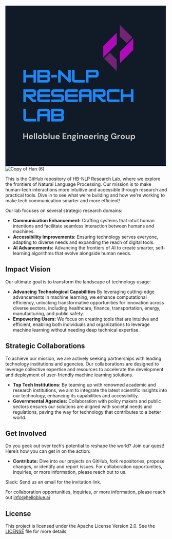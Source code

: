 <svg xmlns="http://www.w3.org/2000/svg" xmlns:xlink="http://www.w3.org/1999/xlink" width="500" zoomAndPan="magnify" viewBox="0 0 375 374.999991" height="500" preserveAspectRatio="xMidYMid meet" version="1.0"><defs><filter x="0%" y="0%" width="100%" height="100%" id="5930cef118"><feColorMatrix values="0 0 0 0 1 0 0 0 0 1 0 0 0 0 1 0 0 0 1 0" color-interpolation-filters="sRGB"/></filter><g/><mask id="d876801395"><g filter="url(#5930cef118)"><rect x="-37.5" width="450" fill="#000000" y="-37.499999" height="449.999989" fill-opacity="0.75"/></g></mask><clipPath id="c590d7818f"><path d="M 0.558594 19 L 33 19 L 33 78 L 0.558594 78 Z M 0.558594 19 " clip-rule="nonzero"/></clipPath><clipPath id="8692da56a1"><path d="M 39 32 L 71.058594 32 L 71.058594 91 L 39 91 Z M 39 32 " clip-rule="nonzero"/></clipPath><clipPath id="22fb97713c"><rect x="0" width="72" y="0" height="110"/></clipPath></defs><rect x="-37.5" width="450" fill="#ffffff" y="-37.499999" height="449.999989" fill-opacity="1"/><rect x="-37.5" width="450" fill="#111b27" y="-37.499999" height="449.999989" fill-opacity="1"/><g fill="#1889ff" fill-opacity="1"><g transform="translate(40.500002, 179.751417)"><g><path d="M 25.140625 -17.75 L 25.140625 -29.578125 L 31.046875 -29.578125 L 31.046875 0 L 25.140625 0 L 25.140625 -11.828125 L 7.390625 -11.828125 L 7.390625 0 L 1.484375 0 L 1.484375 -29.578125 L 7.390625 -29.578125 L 7.390625 -17.75 Z M 25.140625 -17.75 "/></g></g></g><g fill="#1889ff" fill-opacity="1"><g transform="translate(73.031756, 179.751417)"><g><path d="M 31.046875 -23.65625 L 31.046875 -17.75 C 31.046875 -16.9375 30.753906 -16.238281 30.171875 -15.65625 C 29.597656 -15.070312 28.90625 -14.78125 28.09375 -14.78125 C 28.90625 -14.78125 29.597656 -14.488281 30.171875 -13.90625 C 30.753906 -13.332031 31.046875 -12.640625 31.046875 -11.828125 L 31.046875 -5.921875 C 31.046875 -4.859375 30.78125 -3.875 30.25 -2.96875 C 29.726562 -2.070312 29.019531 -1.351562 28.125 -0.8125 C 27.238281 -0.269531 26.242188 0 25.140625 0 L 1.484375 0 L 1.484375 -29.578125 L 25.140625 -29.578125 C 26.242188 -29.578125 27.238281 -29.304688 28.125 -28.765625 C 29.019531 -28.222656 29.726562 -27.503906 30.25 -26.609375 C 30.78125 -25.722656 31.046875 -24.738281 31.046875 -23.65625 Z M 25.140625 -23.65625 L 7.390625 -23.65625 L 7.390625 -17.75 L 25.140625 -17.75 Z M 7.390625 -5.921875 L 25.140625 -5.921875 L 25.140625 -11.828125 L 7.390625 -11.828125 Z M 7.390625 -5.921875 "/></g></g></g><g fill="#1889ff" fill-opacity="1"><g transform="translate(105.563511, 179.751417)"><g><path d="M 14.78125 -11.828125 L 1.484375 -11.828125 L 1.484375 -17.75 L 14.78125 -17.75 Z M 14.78125 -11.828125 "/></g></g></g><g fill="#1889ff" fill-opacity="1"><g transform="translate(121.829382, 179.751417)"><g><path d="M 7.390625 0 L 1.484375 0 L 1.484375 -26.625 C 1.484375 -27.4375 1.769531 -28.128906 2.34375 -28.703125 C 2.925781 -29.285156 3.625 -29.578125 4.4375 -29.578125 C 5.25 -29.578125 5.953125 -29.28125 6.546875 -28.6875 L 25.140625 -10.09375 L 25.140625 -29.578125 L 31.046875 -29.578125 L 31.046875 -2.953125 C 31.046875 -2.140625 30.753906 -1.441406 30.171875 -0.859375 C 29.597656 -0.285156 28.90625 0 28.09375 0 C 27.28125 0 26.578125 -0.296875 25.984375 -0.890625 L 7.390625 -19.484375 Z M 7.390625 0 "/></g></g></g><g fill="#1889ff" fill-opacity="1"><g transform="translate(154.361136, 179.751417)"><g><path d="M 31.046875 0 L 7.390625 0 C 6.304688 0 5.3125 -0.265625 4.40625 -0.796875 C 3.507812 -1.328125 2.796875 -2.039062 2.265625 -2.9375 C 1.742188 -3.832031 1.484375 -4.828125 1.484375 -5.921875 L 1.484375 -29.578125 L 7.390625 -29.578125 L 7.390625 -5.921875 L 31.046875 -5.921875 Z M 31.046875 0 "/></g></g></g><g fill="#1889ff" fill-opacity="1"><g transform="translate(186.892891, 179.751417)"><g><path d="M 25.140625 -29.578125 C 26.222656 -29.578125 27.210938 -29.3125 28.109375 -28.78125 C 29.015625 -28.25 29.726562 -27.53125 30.25 -26.625 C 30.78125 -25.726562 31.046875 -24.738281 31.046875 -23.65625 L 31.046875 -17.75 C 31.046875 -16.664062 30.78125 -15.671875 30.25 -14.765625 C 29.726562 -13.867188 29.015625 -13.15625 28.109375 -12.625 C 27.210938 -12.09375 26.222656 -11.828125 25.140625 -11.828125 L 7.390625 -11.828125 L 7.390625 0 L 1.484375 0 L 1.484375 -29.578125 Z M 7.390625 -17.75 L 25.140625 -17.75 L 25.140625 -23.65625 L 7.390625 -23.65625 Z M 7.390625 -17.75 "/></g></g></g><g fill="#1889ff" fill-opacity="1"><g transform="translate(40.500002, 225.205935)"><g><path d="M 31.046875 -23.65625 L 31.046875 -17.75 C 31.046875 -16.664062 30.78125 -15.671875 30.25 -14.765625 C 29.726562 -13.867188 29.015625 -13.15625 28.109375 -12.625 C 27.210938 -12.09375 26.222656 -11.828125 25.140625 -11.828125 L 19.21875 -11.828125 L 25.140625 -5.921875 L 31.046875 -5.921875 L 31.046875 0 L 23.953125 0 C 23.117188 0 22.40625 -0.296875 21.8125 -0.890625 L 10.875 -11.828125 L 7.390625 -11.828125 L 7.390625 0 L 1.484375 0 L 1.484375 -29.578125 L 25.140625 -29.578125 C 26.222656 -29.578125 27.210938 -29.3125 28.109375 -28.78125 C 29.015625 -28.25 29.726562 -27.53125 30.25 -26.625 C 30.78125 -25.726562 31.046875 -24.738281 31.046875 -23.65625 Z M 25.140625 -23.65625 L 7.390625 -23.65625 L 7.390625 -17.75 L 25.140625 -17.75 Z M 25.140625 -23.65625 "/></g></g></g><g fill="#1889ff" fill-opacity="1"><g transform="translate(73.031756, 225.205935)"><g><path d="M 31.046875 -29.578125 L 31.046875 -23.65625 L 7.390625 -23.65625 L 7.390625 -17.75 L 31.046875 -17.75 L 31.046875 -11.828125 L 7.390625 -11.828125 L 7.390625 -5.921875 L 31.046875 -5.921875 L 31.046875 0 L 7.390625 0 C 6.304688 0 5.3125 -0.265625 4.40625 -0.796875 C 3.507812 -1.328125 2.796875 -2.039062 2.265625 -2.9375 C 1.742188 -3.832031 1.484375 -4.828125 1.484375 -5.921875 L 1.484375 -23.65625 C 1.484375 -24.738281 1.742188 -25.726562 2.265625 -26.625 C 2.796875 -27.53125 3.507812 -28.25 4.40625 -28.78125 C 5.3125 -29.3125 6.304688 -29.578125 7.390625 -29.578125 Z M 31.046875 -29.578125 "/></g></g></g><g fill="#1889ff" fill-opacity="1"><g transform="translate(105.563511, 225.205935)"><g><path d="M 31.046875 -29.578125 L 31.046875 -23.65625 L 7.390625 -23.65625 L 7.390625 -17.75 L 25.140625 -17.75 C 26.222656 -17.75 27.210938 -17.484375 28.109375 -16.953125 C 29.015625 -16.421875 29.726562 -15.703125 30.25 -14.796875 C 30.78125 -13.898438 31.046875 -12.910156 31.046875 -11.828125 L 31.046875 -5.921875 C 31.046875 -4.828125 30.78125 -3.832031 30.25 -2.9375 C 29.726562 -2.039062 29.015625 -1.328125 28.109375 -0.796875 C 27.210938 -0.265625 26.222656 0 25.140625 0 L 1.484375 0 L 1.484375 -5.921875 L 25.140625 -5.921875 L 25.140625 -11.828125 L 7.390625 -11.828125 C 6.304688 -11.828125 5.3125 -12.09375 4.40625 -12.625 C 3.507812 -13.15625 2.796875 -13.867188 2.265625 -14.765625 C 1.742188 -15.671875 1.484375 -16.664062 1.484375 -17.75 L 1.484375 -23.65625 C 1.484375 -24.738281 1.742188 -25.726562 2.265625 -26.625 C 2.796875 -27.53125 3.507812 -28.25 4.40625 -28.78125 C 5.3125 -29.3125 6.304688 -29.578125 7.390625 -29.578125 Z M 31.046875 -29.578125 "/></g></g></g><g fill="#1889ff" fill-opacity="1"><g transform="translate(138.095265, 225.205935)"><g><path d="M 31.046875 -29.578125 L 31.046875 -23.65625 L 7.390625 -23.65625 L 7.390625 -17.75 L 31.046875 -17.75 L 31.046875 -11.828125 L 7.390625 -11.828125 L 7.390625 -5.921875 L 31.046875 -5.921875 L 31.046875 0 L 7.390625 0 C 6.304688 0 5.3125 -0.265625 4.40625 -0.796875 C 3.507812 -1.328125 2.796875 -2.039062 2.265625 -2.9375 C 1.742188 -3.832031 1.484375 -4.828125 1.484375 -5.921875 L 1.484375 -23.65625 C 1.484375 -24.738281 1.742188 -25.726562 2.265625 -26.625 C 2.796875 -27.53125 3.507812 -28.25 4.40625 -28.78125 C 5.3125 -29.3125 6.304688 -29.578125 7.390625 -29.578125 Z M 31.046875 -29.578125 "/></g></g></g><g fill="#1889ff" fill-opacity="1"><g transform="translate(170.62702, 225.205935)"><g><path d="M 7.390625 -29.578125 L 25.140625 -29.578125 C 26.222656 -29.578125 27.210938 -29.3125 28.109375 -28.78125 C 29.015625 -28.25 29.726562 -27.53125 30.25 -26.625 C 30.78125 -25.726562 31.046875 -24.738281 31.046875 -23.65625 L 31.046875 0 L 25.140625 0 L 25.140625 -11.828125 L 7.390625 -11.828125 L 7.390625 0 L 1.484375 0 L 1.484375 -23.65625 C 1.484375 -24.738281 1.742188 -25.726562 2.265625 -26.625 C 2.796875 -27.53125 3.507812 -28.25 4.40625 -28.78125 C 5.3125 -29.3125 6.304688 -29.578125 7.390625 -29.578125 Z M 7.390625 -23.65625 L 7.390625 -17.75 L 25.140625 -17.75 L 25.140625 -23.65625 Z M 7.390625 -23.65625 "/></g></g></g><g fill="#1889ff" fill-opacity="1"><g transform="translate(203.158774, 225.205935)"><g><path d="M 31.046875 -23.65625 L 31.046875 -17.75 C 31.046875 -16.664062 30.78125 -15.671875 30.25 -14.765625 C 29.726562 -13.867188 29.015625 -13.15625 28.109375 -12.625 C 27.210938 -12.09375 26.222656 -11.828125 25.140625 -11.828125 L 19.21875 -11.828125 L 25.140625 -5.921875 L 31.046875 -5.921875 L 31.046875 0 L 23.953125 0 C 23.117188 0 22.40625 -0.296875 21.8125 -0.890625 L 10.875 -11.828125 L 7.390625 -11.828125 L 7.390625 0 L 1.484375 0 L 1.484375 -29.578125 L 25.140625 -29.578125 C 26.222656 -29.578125 27.210938 -29.3125 28.109375 -28.78125 C 29.015625 -28.25 29.726562 -27.53125 30.25 -26.625 C 30.78125 -25.726562 31.046875 -24.738281 31.046875 -23.65625 Z M 25.140625 -23.65625 L 7.390625 -23.65625 L 7.390625 -17.75 L 25.140625 -17.75 Z M 25.140625 -23.65625 "/></g></g></g><g fill="#1889ff" fill-opacity="1"><g transform="translate(235.690529, 225.205935)"><g><path d="M 31.046875 0 L 7.390625 0 C 6.304688 0 5.3125 -0.265625 4.40625 -0.796875 C 3.507812 -1.328125 2.796875 -2.039062 2.265625 -2.9375 C 1.742188 -3.832031 1.484375 -4.828125 1.484375 -5.921875 L 1.484375 -23.65625 C 1.484375 -24.738281 1.742188 -25.726562 2.265625 -26.625 C 2.796875 -27.53125 3.507812 -28.25 4.40625 -28.78125 C 5.3125 -29.3125 6.304688 -29.578125 7.390625 -29.578125 L 31.046875 -29.578125 L 31.046875 -23.65625 L 7.390625 -23.65625 L 7.390625 -5.921875 L 31.046875 -5.921875 Z M 31.046875 0 "/></g></g></g><g fill="#1889ff" fill-opacity="1"><g transform="translate(268.222271, 225.205935)"><g><path d="M 25.140625 -17.75 L 25.140625 -29.578125 L 31.046875 -29.578125 L 31.046875 0 L 25.140625 0 L 25.140625 -11.828125 L 7.390625 -11.828125 L 7.390625 0 L 1.484375 0 L 1.484375 -29.578125 L 7.390625 -29.578125 L 7.390625 -17.75 Z M 25.140625 -17.75 "/></g></g></g><g fill="#1889ff" fill-opacity="1"><g transform="translate(40.500002, 270.660454)"><g><path d="M 31.046875 0 L 7.390625 0 C 6.304688 0 5.3125 -0.265625 4.40625 -0.796875 C 3.507812 -1.328125 2.796875 -2.039062 2.265625 -2.9375 C 1.742188 -3.832031 1.484375 -4.828125 1.484375 -5.921875 L 1.484375 -29.578125 L 7.390625 -29.578125 L 7.390625 -5.921875 L 31.046875 -5.921875 Z M 31.046875 0 "/></g></g></g><g fill="#1889ff" fill-opacity="1"><g transform="translate(73.031756, 270.660454)"><g><path d="M 7.390625 -29.578125 L 25.140625 -29.578125 C 26.222656 -29.578125 27.210938 -29.3125 28.109375 -28.78125 C 29.015625 -28.25 29.726562 -27.53125 30.25 -26.625 C 30.78125 -25.726562 31.046875 -24.738281 31.046875 -23.65625 L 31.046875 0 L 25.140625 0 L 25.140625 -11.828125 L 7.390625 -11.828125 L 7.390625 0 L 1.484375 0 L 1.484375 -23.65625 C 1.484375 -24.738281 1.742188 -25.726562 2.265625 -26.625 C 2.796875 -27.53125 3.507812 -28.25 4.40625 -28.78125 C 5.3125 -29.3125 6.304688 -29.578125 7.390625 -29.578125 Z M 7.390625 -23.65625 L 7.390625 -17.75 L 25.140625 -17.75 L 25.140625 -23.65625 Z M 7.390625 -23.65625 "/></g></g></g><g fill="#1889ff" fill-opacity="1"><g transform="translate(105.563511, 270.660454)"><g><path d="M 31.046875 -23.65625 L 31.046875 -17.75 C 31.046875 -16.9375 30.753906 -16.238281 30.171875 -15.65625 C 29.597656 -15.070312 28.90625 -14.78125 28.09375 -14.78125 C 28.90625 -14.78125 29.597656 -14.488281 30.171875 -13.90625 C 30.753906 -13.332031 31.046875 -12.640625 31.046875 -11.828125 L 31.046875 -5.921875 C 31.046875 -4.859375 30.78125 -3.875 30.25 -2.96875 C 29.726562 -2.070312 29.019531 -1.351562 28.125 -0.8125 C 27.238281 -0.269531 26.242188 0 25.140625 0 L 1.484375 0 L 1.484375 -29.578125 L 25.140625 -29.578125 C 26.242188 -29.578125 27.238281 -29.304688 28.125 -28.765625 C 29.019531 -28.222656 29.726562 -27.503906 30.25 -26.609375 C 30.78125 -25.722656 31.046875 -24.738281 31.046875 -23.65625 Z M 25.140625 -23.65625 L 7.390625 -23.65625 L 7.390625 -17.75 L 25.140625 -17.75 Z M 7.390625 -5.921875 L 25.140625 -5.921875 L 25.140625 -11.828125 L 7.390625 -11.828125 Z M 7.390625 -5.921875 "/></g></g></g><g mask="url(#d876801395)"><g transform="matrix(1, 0, 0, 1, 228, 44)"><g clip-path="url(#22fb97713c)"><g clip-path="url(#c590d7818f)"><path fill="#e606ed" d="M 0.574219 77.613281 L 14.089844 64.183594 L 32.15625 46.222656 L 32.15625 19.363281 L 0.574219 50.75 Z M 0.574219 77.613281 " fill-opacity="1" fill-rule="nonzero"/></g><g clip-path="url(#8692da56a1)"><path fill="#e606ed" d="M 57.53125 45.816406 L 39.460938 63.773438 L 39.460938 90.632812 L 71.042969 59.246094 L 71.042969 32.386719 Z M 57.53125 45.816406 " fill-opacity="1" fill-rule="nonzero"/></g><path fill="#93278f" d="M 2.726562 79.75 L 32.15625 109 L 32.15625 82.140625 L 16.238281 66.320312 Z M 2.726562 79.75 " fill-opacity="1" fill-rule="nonzero"/><path fill="#93278f" d="M 39.464844 1 L 39.464844 27.855469 L 55.382812 43.679688 L 68.894531 30.25 Z M 39.464844 1 " fill-opacity="1" fill-rule="nonzero"/></g></g></g><g fill="#cfcfcf" fill-opacity="1"><g transform="translate(40.500002, 311.799911)"><g><path d="M 1.296875 0 L 1.296875 -13.296875 L 3.71875 -13.296875 L 3.71875 -7.765625 L 9.6875 -7.765625 L 9.6875 -13.296875 L 12.125 -13.296875 L 12.125 0 L 9.6875 0 L 9.6875 -5.796875 L 3.71875 -5.796875 L 3.71875 0 Z M 1.296875 0 "/></g></g></g><g fill="#cfcfcf" fill-opacity="1"><g transform="translate(54.025264, 311.799911)"><g><path d="M 5.8125 0.234375 C 4.863281 0.234375 4.019531 0.03125 3.28125 -0.375 C 2.550781 -0.78125 1.976562 -1.347656 1.5625 -2.078125 C 1.144531 -2.816406 0.9375 -3.671875 0.9375 -4.640625 C 0.9375 -5.609375 1.140625 -6.472656 1.546875 -7.234375 C 1.960938 -7.992188 2.53125 -8.585938 3.25 -9.015625 C 3.976562 -9.441406 4.835938 -9.65625 5.828125 -9.65625 C 6.753906 -9.65625 7.570312 -9.453125 8.28125 -9.046875 C 8.988281 -8.640625 9.539062 -8.082031 9.9375 -7.375 C 10.34375 -6.675781 10.546875 -5.894531 10.546875 -5.03125 C 10.546875 -4.894531 10.539062 -4.75 10.53125 -4.59375 C 10.53125 -4.445312 10.519531 -4.289062 10.5 -4.125 L 3.34375 -4.125 C 3.394531 -3.382812 3.648438 -2.804688 4.109375 -2.390625 C 4.578125 -1.972656 5.140625 -1.765625 5.796875 -1.765625 C 6.285156 -1.765625 6.695312 -1.875 7.03125 -2.09375 C 7.375 -2.320312 7.628906 -2.613281 7.796875 -2.96875 L 10.265625 -2.96875 C 10.085938 -2.375 9.789062 -1.832031 9.375 -1.34375 C 8.96875 -0.851562 8.460938 -0.46875 7.859375 -0.1875 C 7.253906 0.09375 6.570312 0.234375 5.8125 0.234375 Z M 5.828125 -7.671875 C 5.234375 -7.671875 4.707031 -7.503906 4.25 -7.171875 C 3.800781 -6.835938 3.507812 -6.328125 3.375 -5.640625 L 8.078125 -5.640625 C 8.035156 -6.265625 7.804688 -6.757812 7.390625 -7.125 C 6.972656 -7.488281 6.453125 -7.671875 5.828125 -7.671875 Z M 5.828125 -7.671875 "/></g></g></g><g fill="#cfcfcf" fill-opacity="1"><g transform="translate(65.498944, 311.799911)"><g><path d="M 1.234375 0 L 1.234375 -13.6875 L 3.671875 -13.6875 L 3.671875 0 Z M 1.234375 0 "/></g></g></g><g fill="#cfcfcf" fill-opacity="1"><g transform="translate(70.532942, 311.799911)"><g><path d="M 1.234375 0 L 1.234375 -13.6875 L 3.671875 -13.6875 L 3.671875 0 Z M 1.234375 0 "/></g></g></g><g fill="#cfcfcf" fill-opacity="1"><g transform="translate(75.56694, 311.799911)"><g><path d="M 5.75 0.234375 C 4.84375 0.234375 4.023438 0.0234375 3.296875 -0.390625 C 2.566406 -0.816406 1.988281 -1.398438 1.5625 -2.140625 C 1.144531 -2.878906 0.9375 -3.738281 0.9375 -4.71875 C 0.9375 -5.6875 1.148438 -6.539062 1.578125 -7.28125 C 2.003906 -8.019531 2.582031 -8.597656 3.3125 -9.015625 C 4.039062 -9.441406 4.863281 -9.65625 5.78125 -9.65625 C 6.675781 -9.65625 7.488281 -9.441406 8.21875 -9.015625 C 8.945312 -8.597656 9.519531 -8.019531 9.9375 -7.28125 C 10.363281 -6.539062 10.578125 -5.6875 10.578125 -4.71875 C 10.578125 -3.738281 10.363281 -2.878906 9.9375 -2.140625 C 9.519531 -1.398438 8.941406 -0.816406 8.203125 -0.390625 C 7.472656 0.0234375 6.65625 0.234375 5.75 0.234375 Z M 5.75 -1.875 C 6.382812 -1.875 6.9375 -2.113281 7.40625 -2.59375 C 7.875 -3.070312 8.109375 -3.78125 8.109375 -4.71875 C 8.109375 -5.65625 7.875 -6.359375 7.40625 -6.828125 C 6.9375 -7.304688 6.394531 -7.546875 5.78125 -7.546875 C 5.132812 -7.546875 4.578125 -7.304688 4.109375 -6.828125 C 3.648438 -6.359375 3.421875 -5.65625 3.421875 -4.71875 C 3.421875 -3.78125 3.648438 -3.070312 4.109375 -2.59375 C 4.578125 -2.113281 5.125 -1.875 5.75 -1.875 Z M 5.75 -1.875 "/></g></g></g><g fill="#cfcfcf" fill-opacity="1"><g transform="translate(87.192586, 311.799911)"><g><path d="M 6.828125 0.234375 C 6.109375 0.234375 5.484375 0.101562 4.953125 -0.15625 C 4.421875 -0.425781 3.992188 -0.804688 3.671875 -1.296875 L 3.40625 0 L 1.234375 0 L 1.234375 -13.6875 L 3.671875 -13.6875 L 3.671875 -8.078125 C 3.972656 -8.492188 4.375 -8.859375 4.875 -9.171875 C 5.375 -9.492188 6.023438 -9.65625 6.828125 -9.65625 C 7.710938 -9.65625 8.5 -9.4375 9.1875 -9 C 9.882812 -8.570312 10.4375 -7.984375 10.84375 -7.234375 C 11.25 -6.492188 11.453125 -5.644531 11.453125 -4.6875 C 11.453125 -3.738281 11.25 -2.894531 10.84375 -2.15625 C 10.4375 -1.414062 9.882812 -0.832031 9.1875 -0.40625 C 8.5 0.0195312 7.710938 0.234375 6.828125 0.234375 Z M 6.3125 -1.90625 C 7.082031 -1.90625 7.71875 -2.160156 8.21875 -2.671875 C 8.726562 -3.191406 8.984375 -3.863281 8.984375 -4.6875 C 8.984375 -5.507812 8.726562 -6.1875 8.21875 -6.71875 C 7.71875 -7.257812 7.082031 -7.53125 6.3125 -7.53125 C 5.519531 -7.53125 4.875 -7.265625 4.375 -6.734375 C 3.875 -6.210938 3.625 -5.539062 3.625 -4.71875 C 3.625 -3.894531 3.875 -3.21875 4.375 -2.6875 C 4.875 -2.164062 5.519531 -1.90625 6.3125 -1.90625 Z M 6.3125 -1.90625 "/></g></g></g><g fill="#cfcfcf" fill-opacity="1"><g transform="translate(99.692057, 311.799911)"><g><path d="M 1.234375 0 L 1.234375 -13.6875 L 3.671875 -13.6875 L 3.671875 0 Z M 1.234375 0 "/></g></g></g><g fill="#cfcfcf" fill-opacity="1"><g transform="translate(104.726055, 311.799911)"><g><path d="M 4.765625 0.234375 C 3.585938 0.234375 2.675781 -0.128906 2.03125 -0.859375 C 1.394531 -1.597656 1.078125 -2.679688 1.078125 -4.109375 L 1.078125 -9.421875 L 3.5 -9.421875 L 3.5 -4.328125 C 3.5 -3.515625 3.660156 -2.894531 3.984375 -2.46875 C 4.316406 -2.039062 4.835938 -1.828125 5.546875 -1.828125 C 6.222656 -1.828125 6.773438 -2.066406 7.203125 -2.546875 C 7.640625 -3.023438 7.859375 -3.695312 7.859375 -4.5625 L 7.859375 -9.421875 L 10.296875 -9.421875 L 10.296875 0 L 8.15625 0 L 7.96875 -1.59375 C 7.675781 -1.039062 7.253906 -0.597656 6.703125 -0.265625 C 6.148438 0.0664062 5.503906 0.234375 4.765625 0.234375 Z M 4.765625 0.234375 "/></g></g></g><g fill="#cfcfcf" fill-opacity="1"><g transform="translate(116.389695, 311.799911)"><g><path d="M 5.8125 0.234375 C 4.863281 0.234375 4.019531 0.03125 3.28125 -0.375 C 2.550781 -0.78125 1.976562 -1.347656 1.5625 -2.078125 C 1.144531 -2.816406 0.9375 -3.671875 0.9375 -4.640625 C 0.9375 -5.609375 1.140625 -6.472656 1.546875 -7.234375 C 1.960938 -7.992188 2.53125 -8.585938 3.25 -9.015625 C 3.976562 -9.441406 4.835938 -9.65625 5.828125 -9.65625 C 6.753906 -9.65625 7.570312 -9.453125 8.28125 -9.046875 C 8.988281 -8.640625 9.539062 -8.082031 9.9375 -7.375 C 10.34375 -6.675781 10.546875 -5.894531 10.546875 -5.03125 C 10.546875 -4.894531 10.539062 -4.75 10.53125 -4.59375 C 10.53125 -4.445312 10.519531 -4.289062 10.5 -4.125 L 3.34375 -4.125 C 3.394531 -3.382812 3.648438 -2.804688 4.109375 -2.390625 C 4.578125 -1.972656 5.140625 -1.765625 5.796875 -1.765625 C 6.285156 -1.765625 6.695312 -1.875 7.03125 -2.09375 C 7.375 -2.320312 7.628906 -2.613281 7.796875 -2.96875 L 10.265625 -2.96875 C 10.085938 -2.375 9.789062 -1.832031 9.375 -1.34375 C 8.96875 -0.851562 8.460938 -0.46875 7.859375 -0.1875 C 7.253906 0.09375 6.570312 0.234375 5.8125 0.234375 Z M 5.828125 -7.671875 C 5.234375 -7.671875 4.707031 -7.503906 4.25 -7.171875 C 3.800781 -6.835938 3.507812 -6.328125 3.375 -5.640625 L 8.078125 -5.640625 C 8.035156 -6.265625 7.804688 -6.757812 7.390625 -7.125 C 6.972656 -7.488281 6.453125 -7.671875 5.828125 -7.671875 Z M 5.828125 -7.671875 "/></g></g></g><g fill="#cfcfcf" fill-opacity="1"><g transform="translate(127.863375, 311.799911)"><g/></g></g><g fill="#cfcfcf" fill-opacity="1"><g transform="translate(132.498455, 311.799911)"><g><path d="M 1.296875 0 L 1.296875 -13.296875 L 9.96875 -13.296875 L 9.96875 -11.34375 L 3.71875 -11.34375 L 3.71875 -7.6875 L 9.40625 -7.6875 L 9.40625 -5.796875 L 3.71875 -5.796875 L 3.71875 -1.953125 L 9.96875 -1.953125 L 9.96875 0 Z M 1.296875 0 "/></g></g></g><g fill="#cfcfcf" fill-opacity="1"><g transform="translate(143.592208, 311.799911)"><g><path d="M 1.234375 0 L 1.234375 -9.421875 L 3.375 -9.421875 L 3.578125 -7.828125 C 3.867188 -8.378906 4.285156 -8.820312 4.828125 -9.15625 C 5.378906 -9.488281 6.03125 -9.65625 6.78125 -9.65625 C 7.945312 -9.65625 8.851562 -9.285156 9.5 -8.546875 C 10.144531 -7.816406 10.46875 -6.738281 10.46875 -5.3125 L 10.46875 0 L 8.03125 0 L 8.03125 -5.09375 C 8.03125 -5.90625 7.863281 -6.523438 7.53125 -6.953125 C 7.207031 -7.378906 6.695312 -7.59375 6 -7.59375 C 5.320312 -7.59375 4.765625 -7.351562 4.328125 -6.875 C 3.890625 -6.394531 3.671875 -5.722656 3.671875 -4.859375 L 3.671875 0 Z M 1.234375 0 "/></g></g></g><g fill="#cfcfcf" fill-opacity="1"><g transform="translate(155.255843, 311.799911)"><g><path d="M 5.21875 -2.8125 C 4.769531 -2.8125 4.347656 -2.863281 3.953125 -2.96875 L 3.25 -2.265625 C 3.46875 -2.148438 3.757812 -2.050781 4.125 -1.96875 C 4.488281 -1.894531 5.082031 -1.820312 5.90625 -1.75 C 7.164062 -1.632812 8.078125 -1.335938 8.640625 -0.859375 C 9.210938 -0.378906 9.5 0.285156 9.5 1.140625 C 9.5 1.691406 9.347656 2.21875 9.046875 2.71875 C 8.742188 3.226562 8.273438 3.632812 7.640625 3.9375 C 7.003906 4.25 6.191406 4.40625 5.203125 4.40625 C 3.859375 4.40625 2.773438 4.15625 1.953125 3.65625 C 1.128906 3.15625 0.71875 2.40625 0.71875 1.40625 C 0.71875 0.5625 1.128906 -0.171875 1.953125 -0.796875 C 1.703125 -0.910156 1.484375 -1.03125 1.296875 -1.15625 C 1.117188 -1.28125 0.957031 -1.414062 0.8125 -1.5625 L 0.8125 -2 L 2.46875 -3.75 C 1.738281 -4.394531 1.375 -5.222656 1.375 -6.234375 C 1.375 -6.867188 1.523438 -7.441406 1.828125 -7.953125 C 2.140625 -8.472656 2.582031 -8.882812 3.15625 -9.1875 C 3.726562 -9.5 4.414062 -9.65625 5.21875 -9.65625 C 5.75 -9.65625 6.242188 -9.578125 6.703125 -9.421875 L 10.28125 -9.421875 L 10.28125 -7.9375 L 8.65625 -7.828125 C 8.914062 -7.347656 9.046875 -6.816406 9.046875 -6.234375 C 9.046875 -5.597656 8.890625 -5.019531 8.578125 -4.5 C 8.273438 -3.976562 7.835938 -3.566406 7.265625 -3.265625 C 6.691406 -2.960938 6.007812 -2.8125 5.21875 -2.8125 Z M 5.21875 -4.671875 C 5.71875 -4.671875 6.128906 -4.800781 6.453125 -5.0625 C 6.773438 -5.332031 6.9375 -5.71875 6.9375 -6.21875 C 6.9375 -6.707031 6.773438 -7.082031 6.453125 -7.34375 C 6.128906 -7.613281 5.71875 -7.75 5.21875 -7.75 C 4.707031 -7.75 4.289062 -7.613281 3.96875 -7.34375 C 3.65625 -7.082031 3.5 -6.707031 3.5 -6.21875 C 3.5 -5.71875 3.65625 -5.332031 3.96875 -5.0625 C 4.289062 -4.800781 4.707031 -4.671875 5.21875 -4.671875 Z M 2.9375 1.15625 C 2.9375 1.625 3.15625 1.972656 3.59375 2.203125 C 4.03125 2.441406 4.566406 2.5625 5.203125 2.5625 C 5.816406 2.5625 6.3125 2.4375 6.6875 2.1875 C 7.070312 1.945312 7.265625 1.617188 7.265625 1.203125 C 7.265625 0.859375 7.140625 0.570312 6.890625 0.34375 C 6.640625 0.113281 6.148438 -0.0234375 5.421875 -0.078125 C 4.898438 -0.117188 4.414062 -0.175781 3.96875 -0.25 C 3.601562 -0.0390625 3.335938 0.179688 3.171875 0.421875 C 3.015625 0.660156 2.9375 0.90625 2.9375 1.15625 Z M 2.9375 1.15625 "/></g></g></g><g fill="#cfcfcf" fill-opacity="1"><g transform="translate(166.178632, 311.799911)"><g><path d="M 2.546875 -10.890625 C 2.097656 -10.890625 1.734375 -11.019531 1.453125 -11.28125 C 1.171875 -11.550781 1.03125 -11.890625 1.03125 -12.296875 C 1.03125 -12.703125 1.171875 -13.035156 1.453125 -13.296875 C 1.734375 -13.554688 2.097656 -13.6875 2.546875 -13.6875 C 2.992188 -13.6875 3.359375 -13.554688 3.640625 -13.296875 C 3.921875 -13.035156 4.0625 -12.703125 4.0625 -12.296875 C 4.0625 -11.890625 3.921875 -11.550781 3.640625 -11.28125 C 3.359375 -11.019531 2.992188 -10.890625 2.546875 -10.890625 Z M 1.328125 0 L 1.328125 -9.421875 L 3.765625 -9.421875 L 3.765625 0 Z M 1.328125 0 "/></g></g></g><g fill="#cfcfcf" fill-opacity="1"><g transform="translate(171.364591, 311.799911)"><g><path d="M 1.234375 0 L 1.234375 -9.421875 L 3.375 -9.421875 L 3.578125 -7.828125 C 3.867188 -8.378906 4.285156 -8.820312 4.828125 -9.15625 C 5.378906 -9.488281 6.03125 -9.65625 6.78125 -9.65625 C 7.945312 -9.65625 8.851562 -9.285156 9.5 -8.546875 C 10.144531 -7.816406 10.46875 -6.738281 10.46875 -5.3125 L 10.46875 0 L 8.03125 0 L 8.03125 -5.09375 C 8.03125 -5.90625 7.863281 -6.523438 7.53125 -6.953125 C 7.207031 -7.378906 6.695312 -7.59375 6 -7.59375 C 5.320312 -7.59375 4.765625 -7.351562 4.328125 -6.875 C 3.890625 -6.394531 3.671875 -5.722656 3.671875 -4.859375 L 3.671875 0 Z M 1.234375 0 "/></g></g></g><g fill="#cfcfcf" fill-opacity="1"><g transform="translate(183.028225, 311.799911)"><g><path d="M 5.8125 0.234375 C 4.863281 0.234375 4.019531 0.03125 3.28125 -0.375 C 2.550781 -0.78125 1.976562 -1.347656 1.5625 -2.078125 C 1.144531 -2.816406 0.9375 -3.671875 0.9375 -4.640625 C 0.9375 -5.609375 1.140625 -6.472656 1.546875 -7.234375 C 1.960938 -7.992188 2.53125 -8.585938 3.25 -9.015625 C 3.976562 -9.441406 4.835938 -9.65625 5.828125 -9.65625 C 6.753906 -9.65625 7.570312 -9.453125 8.28125 -9.046875 C 8.988281 -8.640625 9.539062 -8.082031 9.9375 -7.375 C 10.34375 -6.675781 10.546875 -5.894531 10.546875 -5.03125 C 10.546875 -4.894531 10.539062 -4.75 10.53125 -4.59375 C 10.53125 -4.445312 10.519531 -4.289062 10.5 -4.125 L 3.34375 -4.125 C 3.394531 -3.382812 3.648438 -2.804688 4.109375 -2.390625 C 4.578125 -1.972656 5.140625 -1.765625 5.796875 -1.765625 C 6.285156 -1.765625 6.695312 -1.875 7.03125 -2.09375 C 7.375 -2.320312 7.628906 -2.613281 7.796875 -2.96875 L 10.265625 -2.96875 C 10.085938 -2.375 9.789062 -1.832031 9.375 -1.34375 C 8.96875 -0.851562 8.460938 -0.46875 7.859375 -0.1875 C 7.253906 0.09375 6.570312 0.234375 5.8125 0.234375 Z M 5.828125 -7.671875 C 5.234375 -7.671875 4.707031 -7.503906 4.25 -7.171875 C 3.800781 -6.835938 3.507812 -6.328125 3.375 -5.640625 L 8.078125 -5.640625 C 8.035156 -6.265625 7.804688 -6.757812 7.390625 -7.125 C 6.972656 -7.488281 6.453125 -7.671875 5.828125 -7.671875 Z M 5.828125 -7.671875 "/></g></g></g><g fill="#cfcfcf" fill-opacity="1"><g transform="translate(194.501899, 311.799911)"><g><path d="M 5.8125 0.234375 C 4.863281 0.234375 4.019531 0.03125 3.28125 -0.375 C 2.550781 -0.78125 1.976562 -1.347656 1.5625 -2.078125 C 1.144531 -2.816406 0.9375 -3.671875 0.9375 -4.640625 C 0.9375 -5.609375 1.140625 -6.472656 1.546875 -7.234375 C 1.960938 -7.992188 2.53125 -8.585938 3.25 -9.015625 C 3.976562 -9.441406 4.835938 -9.65625 5.828125 -9.65625 C 6.753906 -9.65625 7.570312 -9.453125 8.28125 -9.046875 C 8.988281 -8.640625 9.539062 -8.082031 9.9375 -7.375 C 10.34375 -6.675781 10.546875 -5.894531 10.546875 -5.03125 C 10.546875 -4.894531 10.539062 -4.75 10.53125 -4.59375 C 10.53125 -4.445312 10.519531 -4.289062 10.5 -4.125 L 3.34375 -4.125 C 3.394531 -3.382812 3.648438 -2.804688 4.109375 -2.390625 C 4.578125 -1.972656 5.140625 -1.765625 5.796875 -1.765625 C 6.285156 -1.765625 6.695312 -1.875 7.03125 -2.09375 C 7.375 -2.320312 7.628906 -2.613281 7.796875 -2.96875 L 10.265625 -2.96875 C 10.085938 -2.375 9.789062 -1.832031 9.375 -1.34375 C 8.96875 -0.851562 8.460938 -0.46875 7.859375 -0.1875 C 7.253906 0.09375 6.570312 0.234375 5.8125 0.234375 Z M 5.828125 -7.671875 C 5.234375 -7.671875 4.707031 -7.503906 4.25 -7.171875 C 3.800781 -6.835938 3.507812 -6.328125 3.375 -5.640625 L 8.078125 -5.640625 C 8.035156 -6.265625 7.804688 -6.757812 7.390625 -7.125 C 6.972656 -7.488281 6.453125 -7.671875 5.828125 -7.671875 Z M 5.828125 -7.671875 "/></g></g></g><g fill="#cfcfcf" fill-opacity="1"><g transform="translate(205.975573, 311.799911)"><g><path d="M 1.234375 0 L 1.234375 -9.421875 L 3.40625 -9.421875 L 3.625 -7.65625 C 3.96875 -8.257812 4.429688 -8.742188 5.015625 -9.109375 C 5.609375 -9.472656 6.304688 -9.65625 7.109375 -9.65625 L 7.109375 -7.09375 L 6.421875 -7.09375 C 5.890625 -7.09375 5.414062 -7.007812 5 -6.84375 C 4.582031 -6.675781 4.253906 -6.390625 4.015625 -5.984375 C 3.785156 -5.578125 3.671875 -5.015625 3.671875 -4.296875 L 3.671875 0 Z M 1.234375 0 "/></g></g></g><g fill="#cfcfcf" fill-opacity="1"><g transform="translate(213.612032, 311.799911)"><g><path d="M 2.546875 -10.890625 C 2.097656 -10.890625 1.734375 -11.019531 1.453125 -11.28125 C 1.171875 -11.550781 1.03125 -11.890625 1.03125 -12.296875 C 1.03125 -12.703125 1.171875 -13.035156 1.453125 -13.296875 C 1.734375 -13.554688 2.097656 -13.6875 2.546875 -13.6875 C 2.992188 -13.6875 3.359375 -13.554688 3.640625 -13.296875 C 3.921875 -13.035156 4.0625 -12.703125 4.0625 -12.296875 C 4.0625 -11.890625 3.921875 -11.550781 3.640625 -11.28125 C 3.359375 -11.019531 2.992188 -10.890625 2.546875 -10.890625 Z M 1.328125 0 L 1.328125 -9.421875 L 3.765625 -9.421875 L 3.765625 0 Z M 1.328125 0 "/></g></g></g><g fill="#cfcfcf" fill-opacity="1"><g transform="translate(218.797991, 311.799911)"><g><path d="M 1.234375 0 L 1.234375 -9.421875 L 3.375 -9.421875 L 3.578125 -7.828125 C 3.867188 -8.378906 4.285156 -8.820312 4.828125 -9.15625 C 5.378906 -9.488281 6.03125 -9.65625 6.78125 -9.65625 C 7.945312 -9.65625 8.851562 -9.285156 9.5 -8.546875 C 10.144531 -7.816406 10.46875 -6.738281 10.46875 -5.3125 L 10.46875 0 L 8.03125 0 L 8.03125 -5.09375 C 8.03125 -5.90625 7.863281 -6.523438 7.53125 -6.953125 C 7.207031 -7.378906 6.695312 -7.59375 6 -7.59375 C 5.320312 -7.59375 4.765625 -7.351562 4.328125 -6.875 C 3.890625 -6.394531 3.671875 -5.722656 3.671875 -4.859375 L 3.671875 0 Z M 1.234375 0 "/></g></g></g><g fill="#cfcfcf" fill-opacity="1"><g transform="translate(230.461625, 311.799911)"><g><path d="M 5.21875 -2.8125 C 4.769531 -2.8125 4.347656 -2.863281 3.953125 -2.96875 L 3.25 -2.265625 C 3.46875 -2.148438 3.757812 -2.050781 4.125 -1.96875 C 4.488281 -1.894531 5.082031 -1.820312 5.90625 -1.75 C 7.164062 -1.632812 8.078125 -1.335938 8.640625 -0.859375 C 9.210938 -0.378906 9.5 0.285156 9.5 1.140625 C 9.5 1.691406 9.347656 2.21875 9.046875 2.71875 C 8.742188 3.226562 8.273438 3.632812 7.640625 3.9375 C 7.003906 4.25 6.191406 4.40625 5.203125 4.40625 C 3.859375 4.40625 2.773438 4.15625 1.953125 3.65625 C 1.128906 3.15625 0.71875 2.40625 0.71875 1.40625 C 0.71875 0.5625 1.128906 -0.171875 1.953125 -0.796875 C 1.703125 -0.910156 1.484375 -1.03125 1.296875 -1.15625 C 1.117188 -1.28125 0.957031 -1.414062 0.8125 -1.5625 L 0.8125 -2 L 2.46875 -3.75 C 1.738281 -4.394531 1.375 -5.222656 1.375 -6.234375 C 1.375 -6.867188 1.523438 -7.441406 1.828125 -7.953125 C 2.140625 -8.472656 2.582031 -8.882812 3.15625 -9.1875 C 3.726562 -9.5 4.414062 -9.65625 5.21875 -9.65625 C 5.75 -9.65625 6.242188 -9.578125 6.703125 -9.421875 L 10.28125 -9.421875 L 10.28125 -7.9375 L 8.65625 -7.828125 C 8.914062 -7.347656 9.046875 -6.816406 9.046875 -6.234375 C 9.046875 -5.597656 8.890625 -5.019531 8.578125 -4.5 C 8.273438 -3.976562 7.835938 -3.566406 7.265625 -3.265625 C 6.691406 -2.960938 6.007812 -2.8125 5.21875 -2.8125 Z M 5.21875 -4.671875 C 5.71875 -4.671875 6.128906 -4.800781 6.453125 -5.0625 C 6.773438 -5.332031 6.9375 -5.71875 6.9375 -6.21875 C 6.9375 -6.707031 6.773438 -7.082031 6.453125 -7.34375 C 6.128906 -7.613281 5.71875 -7.75 5.21875 -7.75 C 4.707031 -7.75 4.289062 -7.613281 3.96875 -7.34375 C 3.65625 -7.082031 3.5 -6.707031 3.5 -6.21875 C 3.5 -5.71875 3.65625 -5.332031 3.96875 -5.0625 C 4.289062 -4.800781 4.707031 -4.671875 5.21875 -4.671875 Z M 2.9375 1.15625 C 2.9375 1.625 3.15625 1.972656 3.59375 2.203125 C 4.03125 2.441406 4.566406 2.5625 5.203125 2.5625 C 5.816406 2.5625 6.3125 2.4375 6.6875 2.1875 C 7.070312 1.945312 7.265625 1.617188 7.265625 1.203125 C 7.265625 0.859375 7.140625 0.570312 6.890625 0.34375 C 6.640625 0.113281 6.148438 -0.0234375 5.421875 -0.078125 C 4.898438 -0.117188 4.414062 -0.175781 3.96875 -0.25 C 3.601562 -0.0390625 3.335938 0.179688 3.171875 0.421875 C 3.015625 0.660156 2.9375 0.90625 2.9375 1.15625 Z M 2.9375 1.15625 "/></g></g></g><g fill="#cfcfcf" fill-opacity="1"><g transform="translate(241.384426, 311.799911)"><g/></g></g><g fill="#cfcfcf" fill-opacity="1"><g transform="translate(246.019512, 311.799911)"><g><path d="M 7.109375 0.234375 C 5.847656 0.234375 4.75 -0.0507812 3.8125 -0.625 C 2.875 -1.195312 2.144531 -1.992188 1.625 -3.015625 C 1.113281 -4.035156 0.859375 -5.222656 0.859375 -6.578125 C 0.859375 -7.941406 1.125 -9.144531 1.65625 -10.1875 C 2.195312 -11.238281 2.960938 -12.054688 3.953125 -12.640625 C 4.953125 -13.234375 6.132812 -13.53125 7.5 -13.53125 C 9.0625 -13.53125 10.351562 -13.15625 11.375 -12.40625 C 12.40625 -11.65625 13.070312 -10.625 13.375 -9.3125 L 10.65625 -9.3125 C 10.457031 -9.925781 10.09375 -10.40625 9.5625 -10.75 C 9.03125 -11.101562 8.34375 -11.28125 7.5 -11.28125 C 6.175781 -11.28125 5.148438 -10.859375 4.421875 -10.015625 C 3.703125 -9.179688 3.34375 -8.03125 3.34375 -6.5625 C 3.34375 -5.082031 3.695312 -3.941406 4.40625 -3.140625 C 5.125 -2.335938 6.097656 -1.9375 7.328125 -1.9375 C 8.535156 -1.9375 9.445312 -2.257812 10.0625 -2.90625 C 10.675781 -3.5625 11.046875 -4.421875 11.171875 -5.484375 L 7.8125 -5.484375 L 7.8125 -7.3125 L 13.625 -7.3125 L 13.625 0 L 11.375 0 L 11.1875 -1.75 C 10.757812 -1.113281 10.222656 -0.625 9.578125 -0.28125 C 8.929688 0.0625 8.109375 0.234375 7.109375 0.234375 Z M 7.109375 0.234375 "/></g></g></g><g fill="#cfcfcf" fill-opacity="1"><g transform="translate(260.817523, 311.799911)"><g><path d="M 1.234375 0 L 1.234375 -9.421875 L 3.40625 -9.421875 L 3.625 -7.65625 C 3.96875 -8.257812 4.429688 -8.742188 5.015625 -9.109375 C 5.609375 -9.472656 6.304688 -9.65625 7.109375 -9.65625 L 7.109375 -7.09375 L 6.421875 -7.09375 C 5.890625 -7.09375 5.414062 -7.007812 5 -6.84375 C 4.582031 -6.675781 4.253906 -6.390625 4.015625 -5.984375 C 3.785156 -5.578125 3.671875 -5.015625 3.671875 -4.296875 L 3.671875 0 Z M 1.234375 0 "/></g></g></g><g fill="#cfcfcf" fill-opacity="1"><g transform="translate(268.453982, 311.799911)"><g><path d="M 5.75 0.234375 C 4.84375 0.234375 4.023438 0.0234375 3.296875 -0.390625 C 2.566406 -0.816406 1.988281 -1.398438 1.5625 -2.140625 C 1.144531 -2.878906 0.9375 -3.738281 0.9375 -4.71875 C 0.9375 -5.6875 1.148438 -6.539062 1.578125 -7.28125 C 2.003906 -8.019531 2.582031 -8.597656 3.3125 -9.015625 C 4.039062 -9.441406 4.863281 -9.65625 5.78125 -9.65625 C 6.675781 -9.65625 7.488281 -9.441406 8.21875 -9.015625 C 8.945312 -8.597656 9.519531 -8.019531 9.9375 -7.28125 C 10.363281 -6.539062 10.578125 -5.6875 10.578125 -4.71875 C 10.578125 -3.738281 10.363281 -2.878906 9.9375 -2.140625 C 9.519531 -1.398438 8.941406 -0.816406 8.203125 -0.390625 C 7.472656 0.0234375 6.65625 0.234375 5.75 0.234375 Z M 5.75 -1.875 C 6.382812 -1.875 6.9375 -2.113281 7.40625 -2.59375 C 7.875 -3.070312 8.109375 -3.78125 8.109375 -4.71875 C 8.109375 -5.65625 7.875 -6.359375 7.40625 -6.828125 C 6.9375 -7.304688 6.394531 -7.546875 5.78125 -7.546875 C 5.132812 -7.546875 4.578125 -7.304688 4.109375 -6.828125 C 3.648438 -6.359375 3.421875 -5.65625 3.421875 -4.71875 C 3.421875 -3.78125 3.648438 -3.070312 4.109375 -2.59375 C 4.578125 -2.113281 5.125 -1.875 5.75 -1.875 Z M 5.75 -1.875 "/></g></g></g><g fill="#cfcfcf" fill-opacity="1"><g transform="translate(280.079622, 311.799911)"><g><path d="M 4.765625 0.234375 C 3.585938 0.234375 2.675781 -0.128906 2.03125 -0.859375 C 1.394531 -1.597656 1.078125 -2.679688 1.078125 -4.109375 L 1.078125 -9.421875 L 3.5 -9.421875 L 3.5 -4.328125 C 3.5 -3.515625 3.660156 -2.894531 3.984375 -2.46875 C 4.316406 -2.039062 4.835938 -1.828125 5.546875 -1.828125 C 6.222656 -1.828125 6.773438 -2.066406 7.203125 -2.546875 C 7.640625 -3.023438 7.859375 -3.695312 7.859375 -4.5625 L 7.859375 -9.421875 L 10.296875 -9.421875 L 10.296875 0 L 8.15625 0 L 7.96875 -1.59375 C 7.675781 -1.039062 7.253906 -0.597656 6.703125 -0.265625 C 6.148438 0.0664062 5.503906 0.234375 4.765625 0.234375 Z M 4.765625 0.234375 "/></g></g></g><g fill="#cfcfcf" fill-opacity="1"><g transform="translate(291.743256, 311.799911)"><g><path d="M 1.234375 4.1875 L 1.234375 -9.421875 L 3.40625 -9.421875 L 3.671875 -8.078125 C 3.972656 -8.492188 4.375 -8.859375 4.875 -9.171875 C 5.375 -9.492188 6.023438 -9.65625 6.828125 -9.65625 C 7.710938 -9.65625 8.5 -9.4375 9.1875 -9 C 9.882812 -8.570312 10.4375 -7.984375 10.84375 -7.234375 C 11.25 -6.492188 11.453125 -5.644531 11.453125 -4.6875 C 11.453125 -3.738281 11.25 -2.894531 10.84375 -2.15625 C 10.4375 -1.414062 9.882812 -0.832031 9.1875 -0.40625 C 8.5 0.0195312 7.710938 0.234375 6.828125 0.234375 C 6.109375 0.234375 5.484375 0.101562 4.953125 -0.15625 C 4.421875 -0.425781 3.992188 -0.804688 3.671875 -1.296875 L 3.671875 4.1875 Z M 6.3125 -1.90625 C 7.082031 -1.90625 7.71875 -2.160156 8.21875 -2.671875 C 8.726562 -3.191406 8.984375 -3.863281 8.984375 -4.6875 C 8.984375 -5.507812 8.726562 -6.1875 8.21875 -6.71875 C 7.71875 -7.257812 7.082031 -7.53125 6.3125 -7.53125 C 5.519531 -7.53125 4.875 -7.265625 4.375 -6.734375 C 3.875 -6.210938 3.625 -5.539062 3.625 -4.71875 C 3.625 -3.894531 3.875 -3.21875 4.375 -2.6875 C 4.875 -2.164062 5.519531 -1.90625 6.3125 -1.90625 Z M 6.3125 -1.90625 "/></g></g></g><g fill="#cfcfcf" fill-opacity="1"><g transform="translate(126.310031, 299.442901)"><g><path d="M 1.21875 0.046875 C 1.09375 0.046875 0.972656 0.03125 0.859375 0 C 0.742188 -0.0390625 0.640625 -0.09375 0.546875 -0.15625 C 0.453125 -0.21875 0.367188 -0.296875 0.296875 -0.390625 C 0.234375 -0.484375 0.179688 -0.582031 0.140625 -0.6875 C 0.109375 -0.800781 0.09375 -0.914062 0.09375 -1.03125 C 0.09375 -1.144531 0.109375 -1.253906 0.140625 -1.359375 C 0.179688 -1.472656 0.234375 -1.570312 0.296875 -1.65625 C 0.367188 -1.75 0.453125 -1.828125 0.546875 -1.890625 C 0.640625 -1.960938 0.742188 -2.015625 0.859375 -2.046875 C 0.972656 -2.085938 1.09375 -2.109375 1.21875 -2.109375 C 1.34375 -2.109375 1.457031 -2.085938 1.5625 -2.046875 C 1.675781 -2.015625 1.78125 -1.960938 1.875 -1.890625 C 1.96875 -1.828125 2.046875 -1.75 2.109375 -1.65625 C 2.179688 -1.570312 2.234375 -1.472656 2.265625 -1.359375 C 2.304688 -1.253906 2.328125 -1.144531 2.328125 -1.03125 C 2.328125 -0.914062 2.304688 -0.800781 2.265625 -0.6875 C 2.234375 -0.582031 2.179688 -0.484375 2.109375 -0.390625 C 2.046875 -0.296875 1.96875 -0.21875 1.875 -0.15625 C 1.78125 -0.09375 1.675781 -0.0390625 1.5625 0 C 1.457031 0.03125 1.34375 0.046875 1.21875 0.046875 Z M 1.21875 -0.140625 C 1.34375 -0.140625 1.457031 -0.160156 1.5625 -0.203125 C 1.664062 -0.242188 1.757812 -0.304688 1.84375 -0.390625 C 1.925781 -0.472656 1.988281 -0.566406 2.03125 -0.671875 C 2.082031 -0.773438 2.109375 -0.894531 2.109375 -1.03125 C 2.109375 -1.15625 2.082031 -1.269531 2.03125 -1.375 C 1.988281 -1.488281 1.925781 -1.582031 1.84375 -1.65625 C 1.757812 -1.738281 1.664062 -1.800781 1.5625 -1.84375 C 1.457031 -1.894531 1.34375 -1.921875 1.21875 -1.921875 C 1.09375 -1.921875 0.972656 -1.894531 0.859375 -1.84375 C 0.753906 -1.800781 0.660156 -1.738281 0.578125 -1.65625 C 0.492188 -1.582031 0.429688 -1.488281 0.390625 -1.375 C 0.347656 -1.269531 0.328125 -1.15625 0.328125 -1.03125 C 0.328125 -0.894531 0.347656 -0.773438 0.390625 -0.671875 C 0.429688 -0.566406 0.492188 -0.472656 0.578125 -0.390625 C 0.660156 -0.304688 0.753906 -0.242188 0.859375 -0.203125 C 0.972656 -0.160156 1.09375 -0.140625 1.21875 -0.140625 Z M 1 -0.375 L 0.765625 -0.375 L 0.765625 -1.6875 L 1.296875 -1.6875 C 1.378906 -1.6875 1.453125 -1.664062 1.515625 -1.625 C 1.585938 -1.59375 1.644531 -1.546875 1.6875 -1.484375 C 1.726562 -1.421875 1.75 -1.347656 1.75 -1.265625 C 1.75 -1.179688 1.722656 -1.101562 1.671875 -1.03125 C 1.628906 -0.96875 1.578125 -0.921875 1.515625 -0.890625 L 1.78125 -0.375 L 1.515625 -0.375 L 1.28125 -0.84375 C 1.28125 -0.84375 1.273438 -0.84375 1.265625 -0.84375 C 1.253906 -0.84375 1.242188 -0.84375 1.234375 -0.84375 L 1 -0.84375 Z M 1 -1.5 L 1 -1.03125 L 1.28125 -1.03125 C 1.320312 -1.03125 1.359375 -1.039062 1.390625 -1.0625 C 1.421875 -1.082031 1.445312 -1.109375 1.46875 -1.140625 C 1.488281 -1.179688 1.5 -1.222656 1.5 -1.265625 C 1.5 -1.304688 1.488281 -1.34375 1.46875 -1.375 C 1.445312 -1.414062 1.421875 -1.445312 1.390625 -1.46875 C 1.359375 -1.488281 1.320312 -1.5 1.28125 -1.5 Z M 1 -1.5 "/></g></g></g></svg>![Copy of Han (6)](https://github.com/user-attachments/assets/ed285b91-1e81-4b90-bac0-2d0255867340)





This is the GitHub repository of HB-NLP Research Lab, where we explore the frontiers of Natural Language Processing. Our mission is to make human-tech interactions more intuitive and accessible through research and practical tools. Dive in to see what we’re building and how we're working to make tech communication smarter and more efficient!

Our lab focuses on several strategic research domains:
- **Communication Enhancement:** Crafting systems that intuit human intentions and facilitate seamless interaction between humans and machines. 
- **Accessibility Improvements:** Ensuring technology serves everyone, adapting to diverse needs and expanding the reach of digital tools. 
- **AI Advancements:** Advancing the frontiers of AI to create smarter, self-learning algorithms that evolve alongside human needs.

  

##  Impact Vision

Our ultimate goal is to transform the landscape of technology usage:

- **Advancing Technological Capabilities** By leveraging cutting-edge advancements in machine learning, we enhance computational efficiency, unlocking transformative opportunities for innovation across diverse sectors, including healthcare, finance, transportation, energy, manufacturing, and public safety.
- **Empowering Users:** We focus on creating tools that are intuitive and efficient, enabling both individuals and organizations to leverage machine learning without needing deep technical expertise.

  
##  Strategic Collaborations

To achieve our mission, we are actively seeking partnerships with leading technology institutions and agencies. Our collaborations are designed to leverage collective expertise and resources to accelerate the development and deployment of user-friendly machine learning solutions.

- **Top Tech Institutions:** By teaming up with renowned academic and research institutions, we aim to integrate the latest scientific insights into our technology, enhancing its capabilities and accessibility.
- **Governmental Agencies:** Collaboration with policy makers and public sectors ensures our solutions are aligned with societal needs and regulations, paving the way for technology that contributes to a better world.


##  Get Involved

Do you geek out over tech’s potential to reshape the world? Join our quest! Here’s how you can get in on the action:
- **Contribute:** Dive into our projects on GitHub, fork repositories, propose changes, or identify and report issues. For collaboration opportunities, inquiries, or more information, please reach out to us.

Slack: Send us an email for the invitation link.

For collaboration opportunities, inquiries, or more information, please reach out [info@helloblue.ai](mailto:info@helloblue.ai)

## License
This project is licensed under the Apache License Version 2.0. See the [LICENSE](https://github.com/HelloblueAI/.github/blob/52faae0ca6e05b473d01601974270b97f2e6d389/LICENSE.md) file for more details. 
